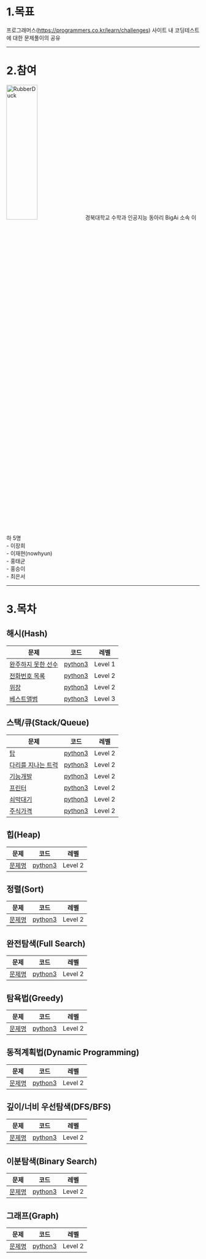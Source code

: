 # 1.목표
프로그래머스(https://programmers.co.kr/learn/challenges) 사이트 내 코딩테스트에 대한 문제풀이의 공유

***

# 2.참여
<img src="/path/to/img.jpg" width="40%" height="30%" title="px(픽셀) 크기 설정" alt="RubberDuck"></img>
경북대학교 수학과 인공지능 동아리 BigAi 소속 이하 5명   
	- 이장희   
	- 이재현(nowhyun)   
	- 홍태균   
	- 홍승이   
	- 최은서   

***

# 3.목차
## 해시(Hash)
| 문제 | 코드 | 레벨 |
| ------------- |:-------------:|:-------:|
| [완주하지 못한 선수](https://programmers.co.kr/learn/courses/30/lessons/42576?language=python3) | [python3](깃허브내파일경로) | Level 1 |
| [전화번호 목록](https://programmers.co.kr/learn/courses/30/lessons/42577) | [python3](깃허브내파일경로) | Level 2 |
| [위장](https://programmers.co.kr/learn/courses/30/lessons/42578?language=python3) | [python3](깃허브내파일경로) | Level 2 |
| [베스트앨범](https://programmers.co.kr/learn/courses/30/lessons/42579?language=python3) | [python3](깃허브내파일경로) | Level 3 |


## 스택/큐(Stack/Queue)
| 문제 | 코드 | 레벨 |
| ------------- |:-------------:|:-------:|
| [탑](https://programmers.co.kr/learn/courses/30/lessons/42588?language=python3) | [python3](깃허브내파일경로) | Level 2 |
| [다리를 지나는 트럭](https://programmers.co.kr/learn/courses/30/lessons/42583) | [python3](깃허브내파일경로) | Level 2 |
| [기능개발](https://programmers.co.kr/learn/courses/30/lessons/42586) | [python3](깃허브내파일경로) | Level 2 |
| [프린터](https://programmers.co.kr/learn/courses/30/lessons/42587?language=python3) | [python3](깃허브내파일경로) | Level 2 |
| [쇠막대기](https://programmers.co.kr/learn/courses/30/lessons/42585?language=python3) | [python3](깃허브내파일경로) | Level 2 |
| [주식가격](https://programmers.co.kr/learn/courses/30/lessons/42584?language=python3) | [python3](깃허브내파일경로) | Level 2 |


## 힙(Heap)
| 문제 | 코드 | 레벨 |
| ------------- |:-------------:|:-------:|
| [문제명](문제주소) | [python3](깃허브내파일경로) | Level 2 |

## 정렬(Sort)
| 문제 | 코드 | 레벨 |
| ------------- |:-------------:|:-------:|
| [문제명](문제주소) | [python3](깃허브내파일경로) | Level 2 |

## 완전탐색(Full Search)
| 문제 | 코드 | 레벨 |
| ------------- |:-------------:|:-------:|
| [문제명](문제주소) | [python3](깃허브내파일경로) | Level 2 |

## 탐욕법(Greedy)
| 문제 | 코드 | 레벨 |
| ------------- |:-------------:|:-------:|
| [문제명](문제주소) | [python3](깃허브내파일경로) | Level 2 |

## 동적계획법(Dynamic Programming)
| 문제 | 코드 | 레벨 |
| ------------- |:-------------:|:-------:|
| [문제명](문제주소) | [python3](깃허브내파일경로) | Level 2 |

## 깊이/너비 우선탐색(DFS/BFS)
| 문제 | 코드 | 레벨 |
| ------------- |:-------------:|:-------:|
| [문제명](문제주소) | [python3](깃허브내파일경로) | Level 2 |

## 이분탐색(Binary Search)
| 문제 | 코드 | 레벨 |
| ------------- |:-------------:|:-------:|
| [문제명](문제주소) | [python3](깃허브내파일경로) | Level 2 |

## 그래프(Graph)
| 문제 | 코드 | 레벨 |
| ------------- |:-------------:|:-------:|
| [문제명](문제주소) | [python3](깃허브내파일경로) | Level 2 |

